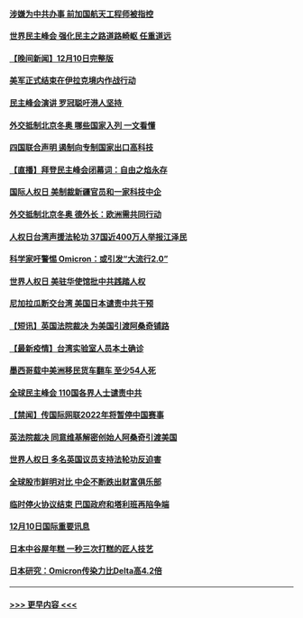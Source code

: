 #### [涉嫌为中共办事 前加国航天工程师被指控](../pages/prog202/a103290778.md?t=12111301) 
#### [世界民主峰会 强化民主之路道路崎岖 任重道远](../pages/prog202/a103290944.md?t=12111301) 
#### [【晚间新闻】12月10日完整版](../pages/prog202/a103290928.md?t=12111301) 
#### [美军正式结束在伊拉克境内作战行动](../pages/prog202/a103290595.md?t=12111301) 
#### [民主峰会演讲 罗冠聪吁港人坚持 ](../pages/prog202/a103290755.md?t=12111301) 
#### [外交抵制北京冬奥 哪些国家入列 一文看懂](../pages/prog202/a103290878.md?t=12111301) 
#### [四国联合声明 遏制向专制国家出口高科技](../pages/prog202/a103290591.md?t=12111301) 
#### [【直播】拜登民主峰会闭幕词：自由之焰永存](../pages/prog202/a103290832.md?t=12111301) 
#### [国际人权日 美制裁新疆官员和一家科技中企](../pages/prog202/a103290400.md?t=12111301) 
#### [外交抵制北京冬奥 德外长：欧洲需共同行动](../pages/prog202/a103290294.md?t=12111301) 
#### [人权日台湾声援法轮功 37国近400万人举报江泽民](../pages/prog202/a103290296.md?t=12111301) 
#### [科学家吁警惕 Omicron：或引发“大流行2.0”](../pages/prog202/a103289178.md?t=12111301) 
#### [世界人权日 美驻华使馆批中共践踏人权](../pages/prog202/a103290363.md?t=12111301) 
#### [尼加拉瓜断交台湾 美国日本谴责中共干预](../pages/prog202/a103290292.md?t=12111301) 
#### [【短讯】英国法院裁决 为美国引渡阿桑奇铺路](../pages/prog202/a103290370.md?t=12111301) 
#### [【最新疫情】台湾实验室人员本土确诊](../pages/prog202/a103290372.md?t=12111301) 
#### [墨西哥载中美洲移民货车翻车 至少54人死](../pages/prog202/a103290365.md?t=12111301) 
#### [全球民主峰会 110国各界人士谴责中共](../pages/prog202/a103290337.md?t=12111301) 
#### [【禁闻】传国际网联2022年将暂停中国赛事](../pages/prog202/a103290284.md?t=12111301) 
#### [英法院裁决 同意维基解密创始人阿桑奇引渡美国](../pages/prog202/a103290237.md?t=12111301) 
#### [世界人权日 多名英国议员支持法轮功反迫害](../pages/prog202/a103290276.md?t=12111301) 
#### [全球股市鲜明对比 中企不断跌出财富俱乐部](../pages/prog202/a103290224.md?t=12111301) 
#### [临时停火协议结束 巴国政府和塔利班再陷争端](../pages/prog202/a103290138.md?t=12111301) 
#### [12月10日国际重要讯息](../pages/prog202/a103290078.md?t=12111301) 
#### [日本中谷屋年糕 一秒三次打糕的匠人技艺](../pages/prog202/a103290018.md?t=12111301) 
#### [日本研究：Omicron传染力比Delta高4.2倍](../pages/prog202/a103289993.md?t=12111301) 

----
#### [ >>> 更早内容 <<< ](../indexes/prog202-earlier.md)
